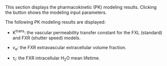 This section displays the pharmacokinetic (PK) modeling results.
Clicking the <span class="fa fa-info-circle"></span>
button shows the modeling input parameters.

The following PK modeling results are displayed:

* K<sup>trans</sup>: the vascular permeability transfer constant
  for the FXL (standard) and FXR (shutter speed) models.

* v<sub>e</sub>: the FXR extravascular extracellular volume fraction.

* &tau;<sub>i</sub>: the FXR intracellular H<sub>2</sub>O mean lifetime.

